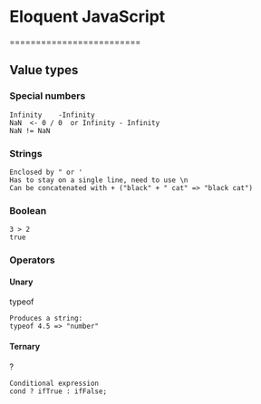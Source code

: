 # Eloquent JavaScript
=========================

## Value types

### Special numbers
    Infinity	-Infinity
    NaN  <- 0 / 0  or Infinity - Infinity
	NaN != NaN

### Strings
    Enclosed by " or '
    Has to stay on a single line, need to use \n
    Can be concatenated with + ("black" + " cat" => "black cat")

### Boolean
    3 > 2
	true

### Operators

#### Unary
typeof

    Produces a string: 
	typeof 4.5 => "number"

#### Ternary
?

    Conditional expression
	cond ? ifTrue : ifFalse;
